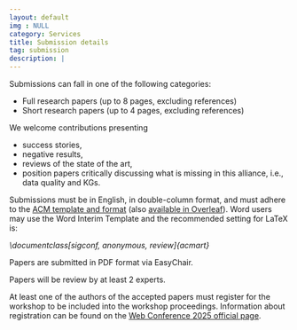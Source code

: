 ```yaml
---
layout: default
img : NULL
category: Services
title: Submission details
tag: submission
description: |
---
```

Submissions can fall in one of the following categories:
- Full research papers (up to 8 pages, excluding references)
- Short research papers (up to 4 pages, excluding references)

We welcome contributions presenting
- success stories,
- negative results, 
- reviews of the state of the art, 
- position papers critically discussing what is missing in this alliance, i.e., data quality and KGs.

Submissions must be in English, in double-column format, and must adhere to the [ACM template and format](https://www.acm.org/publications/proceedings-template)  (also [available in Overleaf](https://www.overleaf.com/latex/templates/association-for-computing-machinery-acm-sig-proceedings-template/bmvfhcdnxfty)). Word users may use the Word Interim Template and the recommended setting for LaTeX is:

*\documentclass[sigconf, anonymous, review]{acmart}*

Papers are submitted in PDF format via EasyChair.

Papers will be review by at least 2 experts.

At least one of the authors of the accepted papers must register for the workshop to be included into the workshop proceedings. 
Information about registration can be found on the [Web Conference 2025 official page](https://www2025.thewebconf.org).